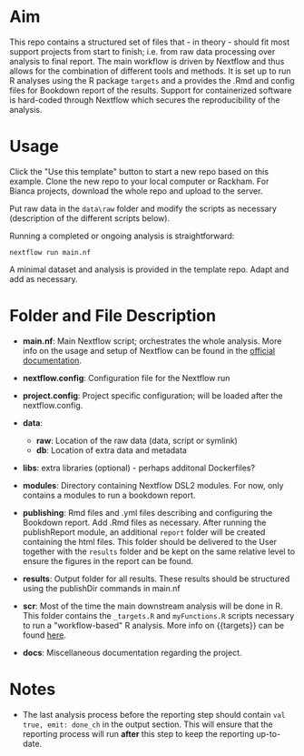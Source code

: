 # Aim

This repo contains a structured set of files that - in theory - should fit most support projects from start to finish; i.e. from raw data processing over analysis to final report. The main workflow is driven by Nextflow and thus allows for the combination of different tools and methods. It is set up to run R analyses using the R package `targets` and a provides the .Rmd and config files for Bookdown report of the results. Support for containerized software is hard-coded through Nextflow which secures the reproducibility of the analysis.

# Usage

Click the "Use this template" button to start a new repo based on this example. Clone the new repo to your local computer or Rackham. For Bianca projects, download the whole repo and upload to the server. 

Put raw data in the `data\raw` folder and modify the scripts as necessary (description of the different scripts below).

Running a completed or ongoing analysis is straightforward:

```
nextflow run main.nf
```

A minimal dataset and analysis is provided in the template repo. Adapt and add as necessary.

# Folder and File Description

* __main.nf__: Main Nextflow script; orchestrates the whole analysis. More info on the usage and setup of Nextflow can be found in the [official documentation](https://www.nextflow.io/docs/latest/index.html).

* __nextflow.config__: Configuration file for the Nextflow run

* __project.config__: Project specific configuration; will be loaded after the nextflow.config.

* __data__: 
    - __raw__: Location of the raw data (data, script or symlink)
    - __db__: Location of extra data and metadata

* __libs__: extra libraries (optional) - perhaps additonal Dockerfiles?

* __modules__: Directory containing Nextflow DSL2 modules. For now, only contains a modules to run a bookdown report.

* __publishing__: Rmd files and .yml files describing and configuring the Bookdown report. Add .Rmd files as necessary. After running the publishReport module, an additional `report` folder will be created containing the html files. This folder should be delivered to the User together with the `results` folder and be kept on the same relative level to ensure the figures in the report can be found. 

* __results__: Output folder for all results. These results should be structured using the publishDir commands in main.nf

* __scr__: Most of the time the main downstream analysis will be done in R. This folder contains the `_targets.R` and `myFunctions.R` scripts necessary to run a "workflow-based" R analysis. More info on {{targets}} can be found [here](https://books.ropensci.org/targets/).

* __docs__: Miscellaneous documentation regarding the project.


# Notes

* The last analysis process before the reporting step should contain `val true, emit: done_ch` in the output section. This will ensure that the reporting process will run **after** this step to keep the reporting up-to-date.